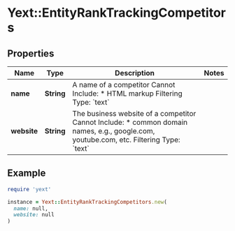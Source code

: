 # Yext::EntityRankTrackingCompetitors

## Properties

| Name | Type | Description | Notes |
| ---- | ---- | ----------- | ----- |
| **name** | **String** | A name of a competitor   Cannot Include: * HTML markup  Filtering Type: &#x60;text&#x60; |  |
| **website** | **String** | The business website of a competitor   Cannot Include: * common domain names, e.g., google.com, youtube.com, etc.  Filtering Type: &#x60;text&#x60; |  |

## Example

```ruby
require 'yext'

instance = Yext::EntityRankTrackingCompetitors.new(
  name: null,
  website: null
)
```


